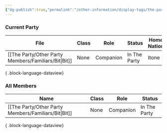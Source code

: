 ```yaml
---
{"dg-publish":true,"permalink":"/other-information/display-tags/the-party/","hideInGraph":true,"updated":"2025-03-01T21:15:59.299+00:00"}
---
```


### Current Party
| File                                                    | Class | Role      | Status       | Home Nation | Home Town  |
| ------------------------------------------------------- | ----- | --------- | ------------ | ----------- | ---------- |
| [[The Party/Other Party Members/Familiars/Bit\|Bit]] | None  | Companion | In The Party | Itone       | Uti's Cave |

{ .block-language-dataview}

### All Members
| Name                                                    | Class | Role      | Status       |
| ------------------------------------------------------- | ----- | --------- | ------------ |
| [[The Party/Other Party Members/Familiars/Bit\|Bit]] | None  | Companion | In The Party |

{ .block-language-dataview}
